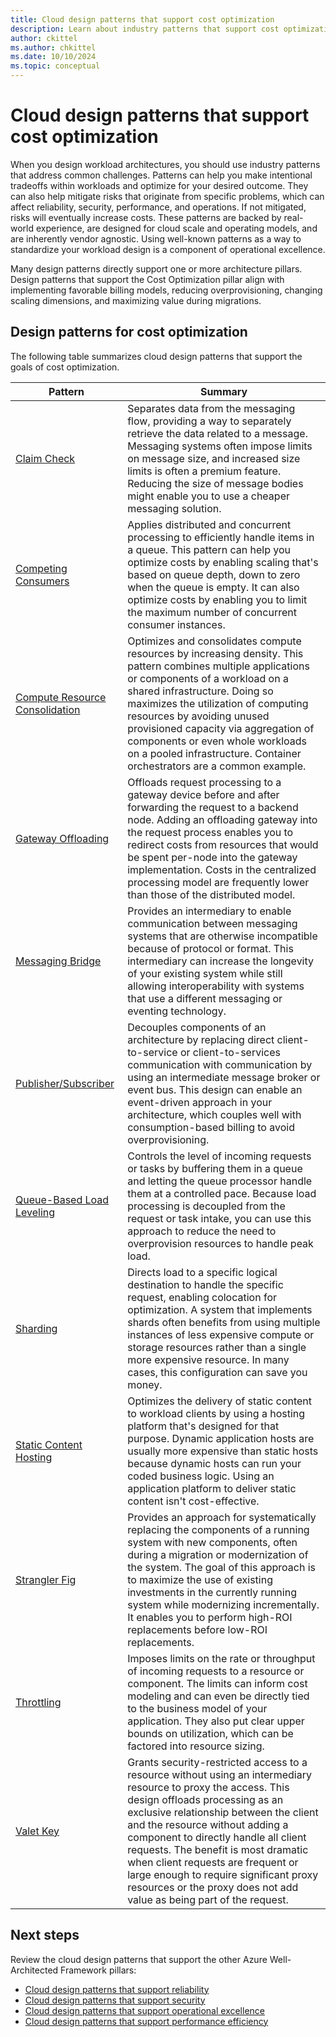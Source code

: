 ```yaml
---
title: Cloud design patterns that support cost optimization
description: Learn about industry patterns that support cost optimization and can help you address common challenges in cloud workloads.  
author: ckittel
ms.author: chkittel
ms.date: 10/10/2024
ms.topic: conceptual
---
```


# Cloud design patterns that support cost optimization

When you design workload architectures, you should use industry patterns that address common challenges. Patterns can help you make intentional tradeoffs within workloads and optimize for your desired outcome. They can also help mitigate risks that originate from specific problems, which can affect reliability, security, performance, and operations. If not mitigated, risks will eventually increase costs. These patterns are backed by real-world experience, are designed for cloud scale and operating models, and are inherently vendor agnostic. Using well-known patterns as a way to standardize your workload design is a component of operational excellence.

Many design patterns directly support one or more architecture pillars. Design patterns that support the Cost Optimization pillar align with implementing favorable billing models, reducing overprovisioning, changing scaling dimensions, and maximizing value during migrations.

## Design patterns for cost optimization

The following table summarizes cloud design patterns that support the goals of cost optimization.

|Pattern|Summary|
|-|-|
|[Claim Check](/azure/architecture/patterns/claim-check)|Separates data from the messaging flow, providing a way to separately retrieve the data related to a message. Messaging systems often impose limits on message size, and increased size limits is often a premium feature. Reducing the size of message bodies might enable you to use a cheaper messaging solution.|
|[Competing Consumers](/azure/architecture/patterns/competing-consumers)|Applies distributed and concurrent processing to efficiently handle items in a queue. This pattern can help you optimize costs by enabling scaling that's based on queue depth, down to zero when the queue is empty. It can also optimize costs by enabling you to limit the maximum number of concurrent consumer instances.|
|[Compute Resource Consolidation](/azure/architecture/patterns/compute-resource-consolidation)|Optimizes and consolidates compute resources by increasing density. This pattern combines multiple applications or components of a workload on a shared infrastructure. Doing so maximizes the utilization of computing resources by avoiding unused provisioned capacity via aggregation of components or even whole workloads on a pooled infrastructure. Container orchestrators are a common example.|
|[Gateway Offloading](/azure/architecture/patterns/gateway-offloading)|Offloads request processing to a gateway device before and after forwarding the request to a backend node. Adding an offloading gateway into the request process enables you to redirect costs from resources that would be spent per-node into the gateway implementation. Costs in the centralized processing model are frequently lower than those of the distributed model.|
|[Messaging Bridge](/azure/architecture/patterns/messaging-bridge)|Provides an intermediary to enable communication between messaging systems that are otherwise incompatible because of protocol or format. This intermediary can increase the longevity of your existing system while still allowing interoperability with systems that use a different messaging or eventing technology.|
|[Publisher/Subscriber](/azure/architecture/patterns/publisher-subscriber)|Decouples components of an architecture by replacing direct client-to-service or client-to-services communication with communication by using an intermediate message broker or event bus. This design can enable an event-driven approach in your architecture, which couples well with consumption-based billing to avoid overprovisioning.|
|[Queue-Based Load Leveling](/azure/architecture/patterns/queue-based-load-leveling)|Controls the level of incoming requests or tasks by buffering them in a queue and letting the queue processor handle them at a controlled pace. Because load processing is decoupled from the request or task intake, you can use this approach to reduce the need to overprovision resources to handle peak load.|
|[Sharding](/azure/architecture/patterns/sharding)|Directs load to a specific logical destination to handle the specific request, enabling colocation for optimization. A system that implements shards often benefits from using multiple instances of less expensive compute or storage resources rather than a single more expensive resource. In many cases, this configuration can save you money.|
|[Static Content Hosting](/azure/architecture/patterns/static-content-hosting)|Optimizes the delivery of static content to workload clients by using a hosting platform that's designed for that purpose. Dynamic application hosts are usually more expensive than static hosts because dynamic hosts can run your coded business logic. Using an application platform to deliver static content isn't cost-effective.|
|[Strangler Fig](/azure/architecture/patterns/strangler-fig)|Provides an approach for systematically replacing the components of a running system with new components, often during a migration or modernization of the system. The goal of this approach is to maximize the use of existing investments in the currently running system while modernizing incrementally. It enables you to perform high-ROI replacements before low-ROI replacements.|
|[Throttling](/azure/architecture/patterns/throttling)|Imposes limits on the rate or throughput of incoming requests to a resource or component. The limits can inform cost modeling and can even be directly tied to the business model of your application. They also put clear upper bounds on utilization, which can be factored into resource sizing.|
|[Valet Key](/azure/architecture/patterns/valet-key)|Grants security-restricted access to a resource without using an intermediary resource to proxy the access. This design offloads processing as an exclusive relationship between the client and the resource without adding a component to directly handle all client requests. The benefit is most dramatic when client requests are frequent or large enough to require significant proxy resources or the proxy does not add value as being part of the request.|

## Next steps

Review the cloud design patterns that support the other Azure Well-Architected Framework pillars:

- [Cloud design patterns that support reliability](../reliability/design-patterns.md)
- [Cloud design patterns that support security](../security/design-patterns.md)
- [Cloud design patterns that support operational excellence](../operational-excellence/design-patterns.md)
- [Cloud design patterns that support performance efficiency](../performance-efficiency/design-patterns.md)
